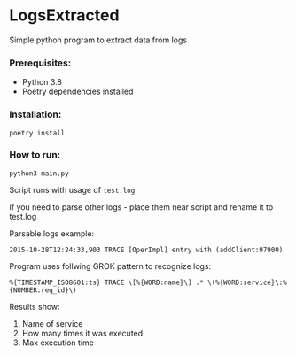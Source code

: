 # LogsExtracted
Simple python program to extract data from logs

### Prerequisites:

- Python 3.8
- Poetry dependencies installed

### Installation:

    poetry install

### How to run:

    python3 main.py

Script runs with usage of `test.log`

If you need to parse other logs - place them near script and rename it to test.log

Parsable logs example:

    2015-10-28T12:24:33,903 TRACE [OperImpl] entry with (addClient:97900)

Program uses follwing GROK pattern to recognize logs:

    %{TIMESTAMP_ISO8601:ts} TRACE \[%{WORD:name}\] .* \(%{WORD:service}\:%{NUMBER:req_id}\)

Results show:

1) Name of service
2) How many times it was executed
3) Max execution time
